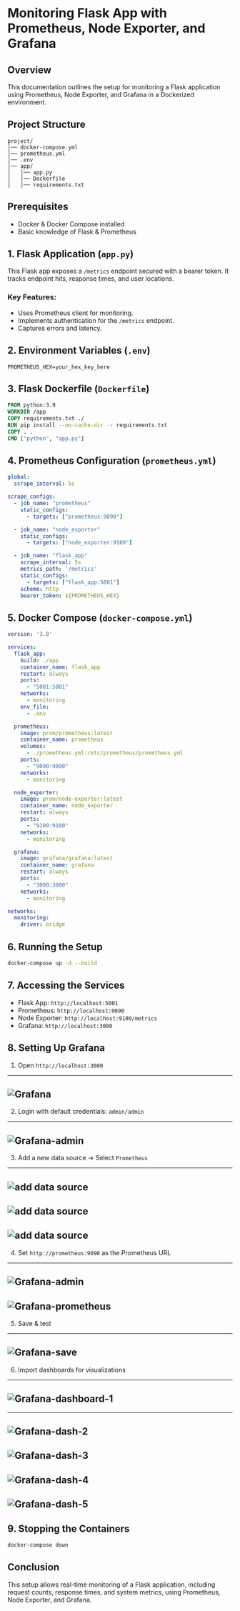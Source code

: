 # Monitoring Flask App with Prometheus, Node Exporter, and Grafana

## Overview
This documentation outlines the setup for monitoring a Flask application using Prometheus, Node Exporter, and Grafana in a Dockerized environment.

## Project Structure
```
project/
│── docker-compose.yml
│── prometheus.yml
│── .env
│── app/
│   │── app.py
│   │── Dockerfile
│   │── requirements.txt
```

## Prerequisites
- Docker & Docker Compose installed
- Basic knowledge of Flask & Prometheus

## 1. Flask Application (`app.py`)
This Flask app exposes a `/metrics` endpoint secured with a bearer token. It tracks endpoint hits, response times, and user locations.

### Key Features:
- Uses Prometheus client for monitoring.
- Implements authentication for the `/metrics` endpoint.
- Captures errors and latency.

## 2. Environment Variables (`.env`)
```
PROMETHEUS_HEX=your_hex_key_here
```

## 3. Flask Dockerfile (`Dockerfile`)
```dockerfile
FROM python:3.9
WORKDIR /app
COPY requirements.txt ./
RUN pip install --no-cache-dir -r requirements.txt
COPY . .
CMD ["python", "app.py"]
```

## 4. Prometheus Configuration (`prometheus.yml`)
```yaml
global:
  scrape_interval: 5s

scrape_configs:
  - job_name: "prometheus"
    static_configs:
      - targets: ["prometheus:9090"]

  - job_name: "node_exporter"
    static_configs:
      - targets: ["node_exporter:9100"]

  - job_name: "flask_app"
    scrape_interval: 5s
    metrics_path: '/metrics'
    static_configs:
      - targets: ["flask_app:5001"]
    scheme: http
    bearer_token: ${PROMETHEUS_HEX}
```

## 5. Docker Compose (`docker-compose.yml`)
```yaml
version: '3.8'

services:
  flask_app:
    build: ./app
    container_name: flask_app
    restart: always
    ports:
      - "5001:5001"
    networks:
      - monitoring
    env_file:
      - .env

  prometheus:
    image: prom/prometheus:latest
    container_name: prometheus
    volumes:
      - ./prometheus.yml:/etc/prometheus/prometheus.yml
    ports:
      - "9090:9090"
    networks:
      - monitoring

  node_exporter:
    image: prom/node-exporter:latest
    container_name: node_exporter
    restart: always
    ports:
      - "9100:9100"
    networks:
      - monitoring

  grafana:
    image: grafana/grafana:latest
    container_name: grafana
    restart: always
    ports:
      - "3000:3000"
    networks:
      - monitoring

networks:
  monitoring:
    driver: bridge
```

## 6. Running the Setup
```sh
docker-compose up -d --build
```

## 7. Accessing the Services
- Flask App: `http://localhost:5001`
- Prometheus: `http://localhost:9090`
- Node Exporter: `http://localhost:9100/metrics`
- Grafana: `http://localhost:3000`

## 8. Setting Up Grafana
1. Open `http://localhost:3000`
---
![Grafana](1.jpeg)
---
2. Login with default credentials: `admin/admin`
---
![Grafana-admin](2.jpeg)
---
3. Add a new data source → Select `Prometheus`
---
![add data source](3.PNG)
---
![add data source](3a.PNG)
---
![add data source](3b.PNG)
---
4. Set `http://prometheus:9090` as the Prometheus URL
---
![Grafana-admin](3c.PNG)
--- 
![Grafana-prometheus](3d.PNG)
--- 
5. Save & test
---
![Grafana-save](4.png)
--- 
6. Import dashboards for visualizations
---
![Grafana-dashboard-1](5.jpeg)
--- 
---
![Grafana-dash-2](5a.png)
--- 
![Grafana-dash-3](5b.png)
--- 
![Grafana-dash-4](5c.png)
--- 
![Grafana-dash-5](5d.png)
--- 
## 9. Stopping the Containers
```sh
docker-compose down
```

## Conclusion
This setup allows real-time monitoring of a Flask application, including request counts, response times, and system metrics, using Prometheus, Node Exporter, and Grafana.
